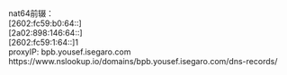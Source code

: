 <div>nat64前辍：<div>
<div>[2602:fc59:b0:64::] <div>
<div>[2a02:898:146:64::] <div>
<div>[2602:fc59:1:64::]1<div>
<div>proxyIP: bpb.yousef.isegaro.com<div>
<div>https://www.nslookup.io/domains/bpb.yousef.isegaro.com/dns-records/<div>

